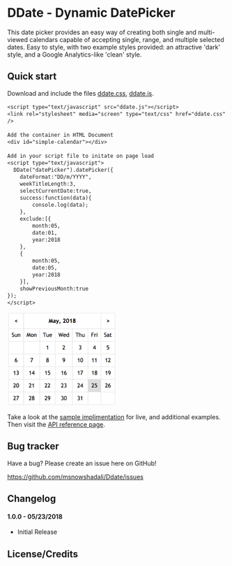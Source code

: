 # DDate - Dynamic DatePicker

This date picker provides an easy way of creating both single and multi-viewed calendars capable of accepting single, range, and multiple selected dates.  Easy to style, with two example styles provided: an attractive 'dark' style, and a Google Analytics-like 'clean' style.


## Quick start

Download and include the files [ddate.css](https://msnowshadali.github.io/Ddate/ddate.css), [ddate.js](https://msnowshadali.github.io/Ddate/ddate.js).

    <script type="text/javascript" src="ddate.js"></script>
    <link rel="stylesheet" media="screen" type="text/css" href="ddate.css" />
    
    Add the container in HTML Document
    <div id="simple-calendar"></div>
    
    Add in your script file to initate on page load
    <script type="text/javascript">
      DDate("datePicker").datePicker({
        dateFormat:"DD/m/YYYY",
        weekTitleLength:3,
        selectCurrentDate:true,
        success:function(data){
            console.log(data);
        },
        exclude:[{
            month:05,
            date:01,
            year:2018
        },
        {
            month:05,
            date:05,
            year:2018
        }],
        showPreviousMonth:true
    });
    </script>

<img src="https://github.com/msnowshadali/Ddate/blob/master/sample/images/calendar.png" width="250" />

Take a look at the [sample implimentation](https://codepen.io/uSoftwares/pen/OZewNK) for live, and additional examples.  Then visit the [API reference page](https://msnowshadali.github.io/Ddate/reference.html).

## Bug tracker

Have a bug? Please create an issue here on GitHub!

https://github.com/msnowshadali/Ddate/issues

## Changelog

#### 1.0.0 - 05/23/2018 ####
* Initial Release

## License/Credits

